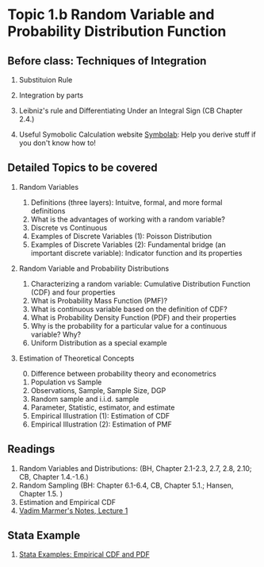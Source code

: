 # Topic 1.b Random Variable and Probability Distribution Function

## Before class: Techniques of Integration

1. Substituion Rule
2. Integration by parts
3. Leibniz's rule and Differentiating Under an Integral Sign (CB Chapter 2.4.)

4. Useful Symobolic Calculation website [Symbolab](https://www.symbolab.com/solver/antiderivative-calculator/%5Cint%20%20xe%5E%7B-x%7Ddx): Help you derive stuff if you don't know how to!

## Detailed Topics to be covered

1. Random Variables

    1. Definitions (three layers): Intuitve, formal, and more formal definitions
    2. What is the advantages of working with a random variable?
    3. Discrete vs Continuous
    4. Examples of Discrete Variables (1): Poisson Distribution
    5. Examples of Discrete Variables (2): Fundamental bridge (an important discrete variable): Indicator function and its properties
    
2. Random Variable and Probability Distributions

    1. Characterizing a random variable: Cumulative Distribution Function (CDF) and four properties
    2. What is Probability Mass Function (PMF)?
    3. What is continuous variable based on the definition of CDF?
    4. What is Probability Density Function (PDF) and their properties
    5. Why is the probability for a particular value for a continuous variable? Why?
    4. Uniform Distribution as a special example
    
3. Estimation of Theoretical Concepts

    0. Difference between probability theory and econometrics
    1. Population vs Sample
    2. Observations, Sample, Sample Size, DGP
    3. Random sample and i.i.d. sample
    4. Parameter, Statistic, estimator, and estimate
    2. Empirical Illustration (1): Estimation of CDF
    3. Empirical Illustration (2): Estimation of PMF
    
    
## Readings

1.	Random Variables and Distributions: (BH, Chapter 2.1-2.3, 2.7, 2.8, 2.10; CB, Chapter 1.4.-1.6.)
3.	Random Sampling (BH: Chapter 6.1-6.4, CB, Chapter 5.1.; Hansen, Chapter 1.5. )
4.	Estimation and Empirical CDF
5.  [Vadim Marmer's Notes, Lecture 1](http://faculty.arts.ubc.ca/vmarmer/econ327/index.html)

## Stata Example

1. [Stata Examples: Empirical CDF and PDF](../stata/lecture01-prob01-ecdf-pdf.do)


